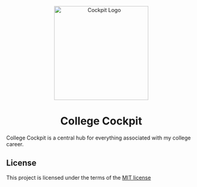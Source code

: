 <p align="center"><img width="250" src="https://i.imgur.com/F3IZ2B6.png" alt="Cockpit Logo"></p>

<h1 align="center">College Cockpit</h1>

College Cockpit is a central hub for everything associated with my college career.

## License
This project is licensed under the terms of the [MIT license](/LICENSE)
